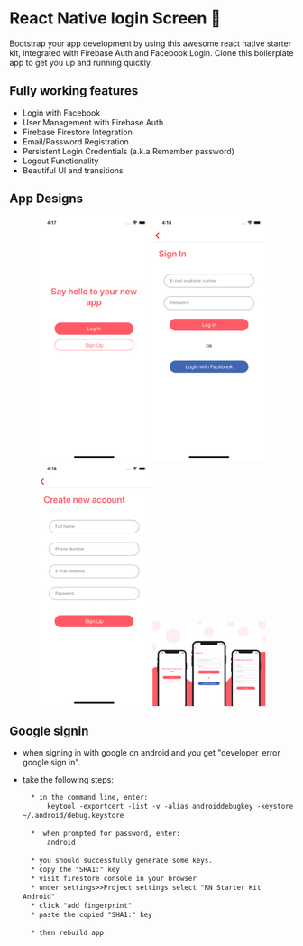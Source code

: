# React Native login Screen 🚀

Bootstrap your app development by using this awesome react native starter kit, integrated with Firebase Auth and Facebook Login. Clone this boilerplate app to get you up and running quickly.

## Fully working features

- Login with Facebook
- User Management with Firebase Auth
- Firebase Firestore Integration
- Email/Password Registration
- Persistent Login Credentials (a.k.a Remember password)
- Logout Functionality
- Beautiful UI and transitions

## App Designs

<div align="center">
    <img src="https://github.com/samyka/React-login-screen/blob/master/Screen-shot/react-native1.png" width="200px"</img>
    <img src="https://github.com/samyka/React-login-screen/blob/master/Screen-shot/react-native2.png" width="200px"</img>
    <img src="https://github.com/samyka/React-login-screen/blob/master/Screen-shot/react-native3.png" width="200px"</img>
    <img src="https://github.com/samyka/React-login-screen/blob/master/Screen-shot/react-native.png" width="200px"</img>
</div>

## Google signin

- when signing in with google on android and you get "developer_error google sign in".
- take the following steps:

      	* in the command line, enter:
      		keytool -exportcert -list -v -alias androiddebugkey -keystore ~/.android/debug.keystore

      	*  when prompted for password, enter:
      		android

      	* you should successfully generate some keys.
      	* copy the "SHA1:" key
      	* visit firestore console in your browser
      	* under settings>>Project settings select "RN Starter Kit Android"
      	* click "add fingerprint"
      	* paste the copied "SHA1:" key

      	* then rebuild app

